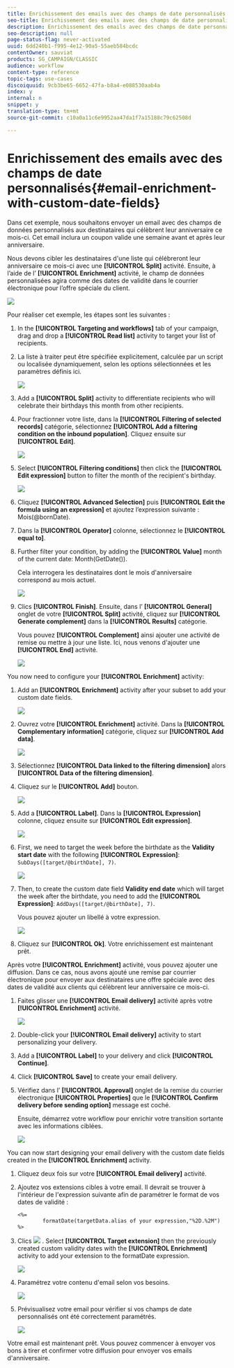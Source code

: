 ```yaml
---
title: Enrichissement des emails avec des champs de date personnalisés
seo-title: Enrichissement des emails avec des champs de date personnalisés
description: Enrichissement des emails avec des champs de date personnalisés
seo-description: null
page-status-flag: never-activated
uuid: 6dd240b1-f995-4e12-90a5-55aeb584bcdc
contentOwner: sauviat
products: SG_CAMPAIGN/CLASSIC
audience: workflow
content-type: reference
topic-tags: use-cases
discoiquuid: 9cb3be65-6652-47fa-b8a4-e088530aab4a
index: y
internal: n
snippet: y
translation-type: tm+mt
source-git-commit: c10a0a11c6e9952aa47da1f7a15188c79c62508d

---
```



# Enrichissement des emails avec des champs de date personnalisés{#email-enrichment-with-custom-date-fields}

Dans cet exemple, nous souhaitons envoyer un email avec des champs de données personnalisés aux destinataires qui célèbrent leur anniversaire ce mois-ci. Cet email inclura un coupon valide une semaine avant et après leur anniversaire.

Nous devons cibler les destinataires d&#39;une liste qui célébreront leur anniversaire ce mois-ci avec une **[!UICONTROL Split]** activité. Ensuite, à l’aide de l’ **[!UICONTROL Enrichment]** activité, le champ de données personnalisées agira comme des dates de validité dans le courrier électronique pour l’offre spéciale du client.

![](assets/uc_enrichment.png)

Pour réaliser cet exemple, les étapes sont les suivantes :

1. In the **[!UICONTROL Targeting and workflows]** tab of your campaign, drag and drop a **[!UICONTROL Read list]** activity to target your list of recipients.
1. La liste à traiter peut être spécifiée explicitement, calculée par un script ou localisée dynamiquement, selon les options sélectionnées et les paramètres définis ici.

   ![](assets/uc_enrichment_1.png)

1. Add a **[!UICONTROL Split]** activity to differentiate recipients who will celebrate their birthdays this month from other recipients.
1. Pour fractionner votre liste, dans la **[!UICONTROL Filtering of selected records]** catégorie, sélectionnez **[!UICONTROL Add a filtering condition on the inbound population]**. Cliquez ensuite sur **[!UICONTROL Edit]**.

   ![](assets/uc_enrichment_2.png)

1. Select **[!UICONTROL Filtering conditions]** then click the **[!UICONTROL Edit expression]** button to filter the month of the recipient&#39;s birthday.

   ![](assets/uc_enrichment_3.png)

1. Cliquez **[!UICONTROL Advanced Selection]** puis **[!UICONTROL Edit the formula using an expression]** et ajoutez l’expression suivante : Mois(@bornDate).
1. Dans la **[!UICONTROL Operator]** colonne, sélectionnez le **[!UICONTROL equal to]**.
1. Further filter your condition, by adding the **[!UICONTROL Value]** month of the current date: Month(GetDate()).

   Cela interrogera les destinataires dont le mois d&#39;anniversaire correspond au mois actuel.

   ![](assets/uc_enrichment_4.png)

1. Clics **[!UICONTROL Finish]**. Ensuite, dans l’ **[!UICONTROL General]** onglet de votre **[!UICONTROL Split]** activité, cliquez sur **[!UICONTROL Generate complement]** dans la **[!UICONTROL Results]** catégorie.

   Vous pouvez **[!UICONTROL Complement]** ainsi ajouter une activité de remise ou mettre à jour une liste. Ici, nous venons d&#39;ajouter une **[!UICONTROL End]** activité.

   ![](assets/uc_enrichment_6.png)

You now need to configure your **[!UICONTROL Enrichment]** activity:

1. Add an **[!UICONTROL Enrichment]** activity after your subset to add your custom date fields.

   ![](assets/uc_enrichment_7.png)

1. Ouvrez votre **[!UICONTROL Enrichment]** activité. Dans la **[!UICONTROL Complementary information]** catégorie, cliquez sur **[!UICONTROL Add data]**.

   ![](assets/uc_enrichment_8.png)

1. Sélectionnez **[!UICONTROL Data linked to the filtering dimension]** alors **[!UICONTROL Data of the filtering dimension]**.
1. Cliquez sur le **[!UICONTROL Add]** bouton.

   ![](assets/uc_enrichment_9.png)

1. Add a **[!UICONTROL Label]**. Dans la **[!UICONTROL Expression]** colonne, cliquez ensuite sur **[!UICONTROL Edit expression]**.

   ![](assets/uc_enrichment_10.png)

1. First, we need to target the week before the birthdate as the **Validity start date** with the following **[!UICONTROL Expression]**: `SubDays([target/@birthDate], 7)`.

   ![](assets/uc_enrichment_11.png)

1. Then, to create the custom date field **Validity end date** which will target the week after the birthdate, you need to add the **[!UICONTROL Expression]**: `AddDays([target/@birthDate], 7)`.

   Vous pouvez ajouter un libellé à votre expression.

   ![](assets/uc_enrichment_12.png)

1. Cliquez sur **[!UICONTROL Ok]**. Votre enrichissement est maintenant prêt.

Après votre **[!UICONTROL Enrichment]** activité, vous pouvez ajouter une diffusion. Dans ce cas, nous avons ajouté une remise par courrier électronique pour envoyer aux destinataires une offre spéciale avec des dates de validité aux clients qui célèbrent leur anniversaire ce mois-ci.

1. Faites glisser une **[!UICONTROL Email delivery]** activité après votre **[!UICONTROL Enrichment]** activité.

   ![](assets/uc_enrichment_15.png)

1. Double-click your **[!UICONTROL Email delivery]** activity to start personalizing your delivery.
1. Add a **[!UICONTROL Label]** to your delivery and click **[!UICONTROL Continue]**.
1. Click **[!UICONTROL Save]** to create your email delivery.
1. Vérifiez dans l’ **[!UICONTROL Approval]** onglet de la remise du courrier électronique **[!UICONTROL Properties]** que le **[!UICONTROL Confirm delivery before sending option]** message est coché.

   Ensuite, démarrez votre workflow pour enrichir votre transition sortante avec les informations ciblées.

   ![](assets/uc_enrichment_18.png)

You can now start designing your email delivery with the custom date fields created in the **[!UICONTROL Enrichment]** activity.

1. Cliquez deux fois sur votre **[!UICONTROL Email delivery]** activité.
1. Ajoutez vos extensions cibles à votre email. Il devrait se trouver à l&#39;intérieur de l&#39;expression suivante afin de paramétrer le format de vos dates de validité :

   ```
   <%=
           formatDate(targetData.alias of your expression,"%2D.%2M")  %>
   ```

1. Clics ![](assets/uc_enrichment_16.png) . Select **[!UICONTROL Target extension]** then the previously created custom validity dates with the **[!UICONTROL Enrichment]** activity to add your extension to the formatDate expression.

   ![](assets/uc_enrichment_19.png)

1. Paramétrez votre contenu d&#39;email selon vos besoins.

   ![](assets/uc_enrichment_17.png)

1. Prévisualisez votre email pour vérifier si vos champs de date personnalisés ont été correctement paramétrés.

   ![](assets/uc_enrichment_20.png)

Votre email est maintenant prêt. Vous pouvez commencer à envoyer vos bons à tirer et confirmer votre diffusion pour envoyer vos emails d&#39;anniversaire.
